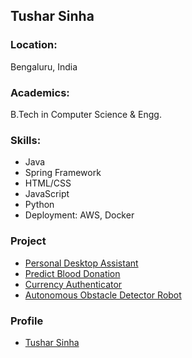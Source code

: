 ## Tushar Sinha

### Location:
Bengaluru, India

### Academics:
B.Tech in Computer Science & Engg.

### Skills:
- Java
- Spring Framework
- HTML/CSS
- JavaScript
- Python
- Deployment: AWS, Docker

### Project
- [Personal Desktop Assistant](github.com/gauravabhishek4U/Personal-Desktop-Assistant)
- [Predict Blood Donation](github.com/gauravabhishek4U/Predict-Blood-Donations)
- [Currency Authenticator](github.com/gauravabhishek4U/Currency-Authenticator-Using-ML)
- [Autonomous Obstacle Detector Robot](github.com/gauravabhishek4U/Autonomous-Obstacle-Detector-Robot)

### Profile
- [Tushar Sinha](https://github.com/gauravabhishek4U)
